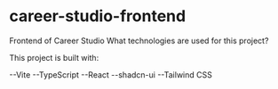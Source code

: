 # career-studio-frontend
Frontend of Career Studio
What technologies are used for this project?

This project is built with:

--Vite
--TypeScript
--React
--shadcn-ui
--Tailwind CSS